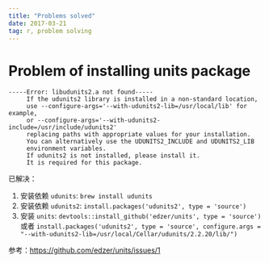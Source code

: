 ```yaml
---
title: "Problems solved"
date: 2017-03-21
tag: r, problem solving
---
```


# Problem of installing units package

```
-----Error: libudunits2.a not found-----
     If the udunits2 library is installed in a non-standard location,
     use --configure-args='--with-udunits2-lib=/usr/local/lib' for example,
     or --configure-args='--with-udunits2-include=/usr/include/udunits2'
     replacing paths with appropriate values for your installation.
     You can alternatively use the UDUNITS2_INCLUDE and UDUNITS2_LIB
     environment variables.
     If udunits2 is not installed, please install it.
     It is required for this package.
```

已解决：

1. 安装依赖 `udunits`: `brew install udunits`
2. 安装依赖 `udunits2`: `install.packages('udunits2', type = 'source')`
3. 安装 `units`: `devtools::install_github('edzer/units', type = 'source')` 或者 `install.packages('udunits2', type = 'source', configure.args = "--with-udunits2-lib=/usr/local/Cellar/udunits/2.2.20/lib/")
`

参考：https://github.com/edzer/units/issues/1
